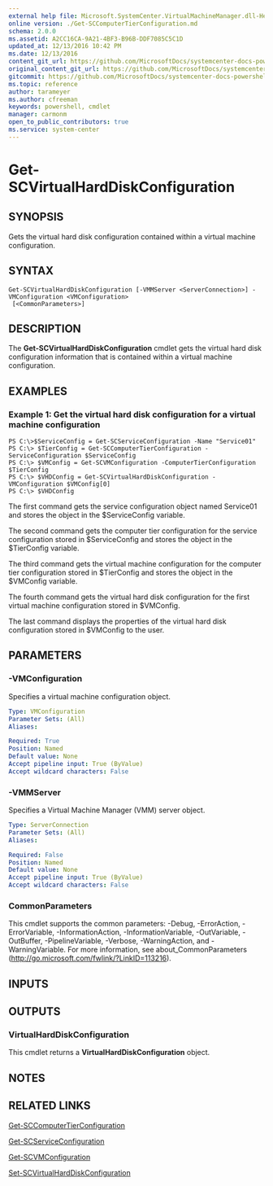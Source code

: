 ```yaml
---
external help file: Microsoft.SystemCenter.VirtualMachineManager.dll-Help.xml
online version: ./Get-SCComputerTierConfiguration.md
schema: 2.0.0
ms.assetid: A2CC16CA-9A21-4BF3-B96B-DDF7085C5C1D
updated_at: 12/13/2016 10:42 PM
ms.date: 12/13/2016
content_git_url: https://github.com/MicrosoftDocs/systemcenter-docs-powershell/blob/master/systemcenter-cmdlets/VirtualMachineManager/v1/Get-SCVirtualHardDiskConfiguration.md
original_content_git_url: https://github.com/MicrosoftDocs/systemcenter-docs-powershell/blob/master/systemcenter-cmdlets/VirtualMachineManager/v1/Get-SCVirtualHardDiskConfiguration.md
gitcommit: https://github.com/MicrosoftDocs/systemcenter-docs-powershell/blob/ea9507ac2178040476af5407227db8cb97701ea9/systemcenter-cmdlets/VirtualMachineManager/v1/Get-SCVirtualHardDiskConfiguration.md
ms.topic: reference
author: tarameyer
ms.author: cfreeman
keywords: powershell, cmdlet
manager: carmonm
open_to_public_contributors: true
ms.service: system-center
---
```


# Get-SCVirtualHardDiskConfiguration

## SYNOPSIS
Gets the virtual hard disk configuration contained within a virtual machine configuration.

## SYNTAX

```
Get-SCVirtualHardDiskConfiguration [-VMMServer <ServerConnection>] -VMConfiguration <VMConfiguration>
 [<CommonParameters>]
```

## DESCRIPTION
The **Get-SCVirtualHardDiskConfiguration** cmdlet gets the virtual hard disk configuration information that is contained within a virtual machine configuration.

## EXAMPLES

### Example 1: Get the virtual hard disk configuration for a virtual machine configuration
```
PS C:\>$ServiceConfig = Get-SCServiceConfiguration -Name "Service01" 
PS C:\> $TierConfig = Get-SCComputerTierConfiguration -ServiceConfiguration $ServiceConfig
PS C:\> $VMConfig = Get-SCVMConfiguration -ComputerTierConfiguration $TierConfig
PS C:\> $VHDConfig = Get-SCVirtualHardDiskConfiguration -VMConfiguration $VMConfig[0]
PS C:\> $VHDConfig
```

The first command gets the service configuration object named Service01 and stores the object in the $ServiceConfig variable.

The second command gets the computer tier configuration for the service configuration stored in $ServiceConfig and stores the object in the $TierConfig variable.

The third command gets the virtual machine configuration for the computer tier configuration stored in $TierConfig and stores the object in the $VMConfig variable.

The fourth command gets the virtual hard disk configuration for the first virtual machine configuration stored in $VMConfig.

The last command displays the properties of the virtual hard disk configuration stored in $VMConfig to the user.

## PARAMETERS

### -VMConfiguration
Specifies a virtual machine configuration object.

```yaml
Type: VMConfiguration
Parameter Sets: (All)
Aliases: 

Required: True
Position: Named
Default value: None
Accept pipeline input: True (ByValue)
Accept wildcard characters: False
```

### -VMMServer
Specifies a Virtual Machine Manager (VMM) server object.

```yaml
Type: ServerConnection
Parameter Sets: (All)
Aliases: 

Required: False
Position: Named
Default value: None
Accept pipeline input: True (ByValue)
Accept wildcard characters: False
```

### CommonParameters
This cmdlet supports the common parameters: -Debug, -ErrorAction, -ErrorVariable, -InformationAction, -InformationVariable, -OutVariable, -OutBuffer, -PipelineVariable, -Verbose, -WarningAction, and -WarningVariable. For more information, see about_CommonParameters (http://go.microsoft.com/fwlink/?LinkID=113216).

## INPUTS

## OUTPUTS

### VirtualHardDiskConfiguration
This cmdlet returns a **VirtualHardDiskConfiguration** object.

## NOTES

## RELATED LINKS

[Get-SCComputerTierConfiguration](xref:VirtualMachineManager/v1/Get-SCComputerTierConfiguration.md)

[Get-SCServiceConfiguration](xref:VirtualMachineManager/v1/Get-SCServiceConfiguration.md)

[Get-SCVMConfiguration](xref:VirtualMachineManager/v1/Get-SCVMConfiguration.md)

[Set-SCVirtualHardDiskConfiguration](xref:VirtualMachineManager/v1/Set-SCVirtualHardDiskConfiguration.md)

